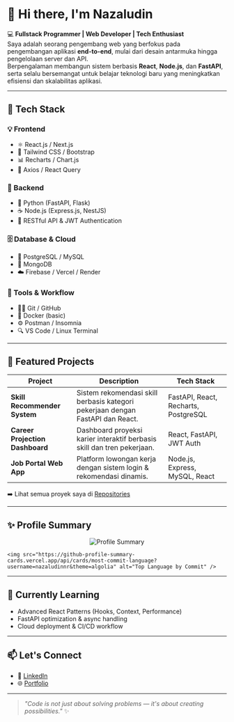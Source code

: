# 👋 Hi there, I'm Nazaludin

💻 **Fullstack Programmer | Web Developer | Tech Enthusiast**  
Saya adalah seorang pengembang web yang berfokus pada pengembangan aplikasi **end-to-end**, mulai dari desain antarmuka hingga pengelolaan server dan API.  
Berpengalaman membangun sistem berbasis **React**, **Node.js**, dan **FastAPI**, serta selalu bersemangat untuk belajar teknologi baru yang meningkatkan efisiensi dan skalabilitas aplikasi.

---

## 🚀 Tech Stack

### 💡 Frontend
- ⚛️ React.js / Next.js  
- 🎨 Tailwind CSS / Bootstrap  
- 📊 Recharts / Chart.js  
- 🔄 Axios / React Query

### 🧠 Backend
- 🐍 Python (FastAPI, Flask)  
- ☕ Node.js (Express.js, NestJS)  
- 🧩 RESTful API & JWT Authentication

### 🗄️ Database & Cloud
- 🐘 PostgreSQL / MySQL  
- 🍃 MongoDB  
- ☁️ Firebase / Vercel / Render

### 🧰 Tools & Workflow
- 🧑‍💻 Git / GitHub  
- 🐳 Docker (basic)  
- ⚙️ Postman / Insomnia  
- 🔍 VS Code / Linux Terminal

---

## 📂 Featured Projects

| Project | Description | Tech Stack |
|----------|--------------|-------------|
| **Skill Recommender System** | Sistem rekomendasi skill berbasis kategori pekerjaan dengan FastAPI dan React. | FastAPI, React, Recharts, PostgreSQL |
| **Career Projection Dashboard** | Dashboard proyeksi karier interaktif berbasis skill dan tren pekerjaan. | React, FastAPI, JWT Auth |
| **Job Portal Web App** | Platform lowongan kerja dengan sistem login & rekomendasi dinamis. | Node.js, Express, MySQL, React |

➡️ Lihat semua proyek saya di [Repositories](https://github.com/nazaludinnr?tab=repositories)

---

## ✨ Profile Summary

<p align="center">
    <img src="https://github-profile-summary-cards.vercel.app/api/cards/profile?username=nazaludinnr&theme=algolia" alt="Profile Summary" />
    
    <img src="https://github-profile-summary-cards.vercel.app/api/cards/most-commit-language?username=nazaludinnr&theme=algolia" alt="Top Language by Commit" />
</p>

---

## 🌱 Currently Learning
- Advanced React Patterns (Hooks, Context, Performance)
- FastAPI optimization & async handling
- Cloud deployment & CI/CD workflow

---

## 📫 Let's Connect
- 💼 [LinkedIn](https://www.linkedin.com/in/nazaludin-nur-rahmat/)
- 🌐 [Portfolio]()

---

> _"Code is not just about solving problems — it's about creating possibilities."_ ✨
